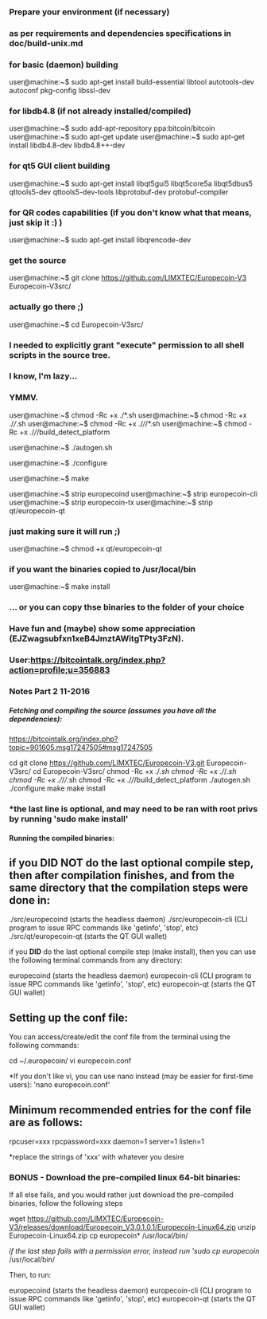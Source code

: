 ### Prepare your environment (if necessary)
### as per requirements and dependencies specifications in doc/build-unix.md
### for basic (daemon) building 
user@machine:~$ sudo apt-get install build-essential libtool autotools-dev autoconf pkg-config libssl-dev
### for libdb4.8 (if not already installed/compiled)
user@machine:~$ sudo add-apt-repository ppa:bitcoin/bitcoin
user@machine:~$ sudo apt-get update
user@machine:~$ sudo apt-get install libdb4.8-dev libdb4.8++-dev
### for qt5 GUI client building
user@machine:~$ sudo apt-get install libqt5gui5 libqt5core5a libqt5dbus5 qttools5-dev qttools5-dev-tools libprotobuf-dev protobuf-compiler
### for QR codes capabilities (if you don't know what that means, just skip it :) )
user@machine:~$ sudo apt-get install libqrencode-dev

### get the source
user@machine:~$ git clone https://github.com/LIMXTEC/Europecoin-V3 Europecoin-V3src/
### actually go there ;)
user@machine:~$ cd Europecoin-V3src/

### I needed to explicitly grant "execute" permission to all shell scripts in the source tree. 
### I know, I'm lazy...
### YMMV.
user@machine:~$  chmod -Rc +x ./*.sh
user@machine:~$  chmod -Rc +x ./*/*.sh
user@machine:~$  chmod -Rc +x ./*/*/*.sh
user@machine:~$  chmod -Rc +x ./*/*/build_detect_platform

user@machine:~$ ./autogen.sh 

user@machine:~$ ./configure 

user@machine:~$ make

user@machine:~$ strip europecoind
user@machine:~$ strip europecoin-cli
user@machine:~$ strip europecoin-tx
user@machine:~$ strip qt/europecoin-qt
### just making sure it will run ;)
user@machine:~$ chmod +x qt/europecoin-qt

### if you want the binaries copied to /usr/local/bin
user@machine:~$ make install

### ... or you can copy thse binaries to the folder of your choice
### Have fun and (maybe) show some appreciation (EJZwagsubfxn1xeB4JmztAWitgTPty3FzN).
### User:https://bitcointalk.org/index.php?action=profile;u=356883


### Notes Part 2 11-2016

##### Fetching and compiling the source (assumes you have all the dependencies):
https://bitcointalk.org/index.php?topic=901605.msg17247505#msg17247505

cd
git clone https://github.com/LIMXTEC/Europecoin-V3.git Europecoin-V3src/
cd Europecoin-V3src/
chmod -Rc +x ./*.sh
chmod -Rc +x ./*/*.sh
chmod -Rc +x ./*/*/*.sh
chmod -Rc +x ./*/*/build_detect_platform
./autogen.sh
./configure
make
make install

### *the last line is optional, and may need to be ran with root privs by running 'sudo make install'

#### Running the compiled binaries:
## if you **DID NOT** do the last optional compile step, then after compilation finishes, and from the same directory that the compilation steps were done in:

./src/europecoind             (starts the headless daemon)
./src/europecoin-cli          (CLI program to issue RPC commands like 'getinfo', 'stop', etc)
./src/qt/europecoin-qt        (starts the QT GUI wallet)


if you **DID** do the last optional compile step (make install), then you can use the following terminal commands from any directory:

europecoind                   (starts the headless daemon)
europecoin-cli                (CLI program to issue RPC commands like 'getinfo', 'stop', etc)
europecoin-qt                 (starts the QT GUI wallet)



## Setting up the conf file:
You can access/create/edit the conf file from the terminal using the following commands:

cd ~/.europecoin/
vi europecoin.conf

*If you don't like vi, you can use nano instead (may be easier for first-time users): 'nano europecoin.conf'

## Minimum recommended entries for the conf file are as follows:

rpcuser=xxx
rpcpassword=xxx
daemon=1
server=1
listen=1

*replace the strings of 'xxx' with whatever you desire






### BONUS - Download the pre-compiled linux 64-bit binaries:
If all else fails, and you would rather just download the pre-compiled binaries, follow the following steps

wget https://github.com/LIMXTEC/Europecoin-V3/releases/download/Europecoin_V3.0.1.0.1/Europecoin-Linux64.zip
unzip Europecoin-Linux64.zip
cp europecoin* /usr/local/bin/

*if the last step fails with a permission error, instead run 'sudo cp europecoin* /usr/local/bin/

Then, to run:

europecoind                   (starts the headless daemon)
europecoin-cli                (CLI program to issue RPC commands like 'getinfo', 'stop', etc)
europecoin-qt                 (starts the QT GUI wallet)
